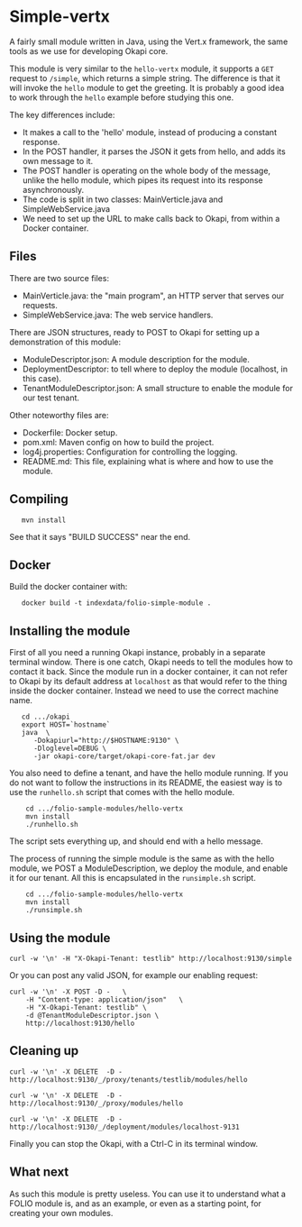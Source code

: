 # Simple-vertx

A fairly small module written in Java, using the Vert.x framework,
the same tools as we use for developing Okapi core.

This module is very similar to the `hello-vertx` module, it supports a `GET`
request to `/simple`, which returns a simple string. The difference is that
it will invoke the `hello` module to get the greeting. It is probably a good
idea to work through the `hello` example before studying this one.

The key differences include:
* It makes a call to the 'hello' module, instead of producing a constant response.
* In the POST handler, it parses the JSON it gets from hello, and adds its own
message to it.
* The POST handler is operating on the whole body of the message, unlike the
hello module, which pipes its request into its response asynchronously.
* The code is split in two classes: MainVerticle.java and SimpleWebService.java
* We need to set up the URL to make calls back to Okapi, from within a Docker
container.


## Files

There are two source files:

 - MainVerticle.java: the "main program", an HTTP server that serves
   our requests.
 - SimpleWebService.java: The web service handlers.

There are JSON structures, ready to POST to Okapi for setting up a demonstration
of this module:

 - ModuleDescriptor.json: A module description for the module.
 - DeploymentDescriptor: to tell where to deploy the module (localhost, in this case).
 - TenantModuleDescriptor.json: A small structure to enable the module for our test tenant.

Other noteworthy files are:

 - Dockerfile: Docker setup.
 - pom.xml: Maven config on how to build the project.
 - log4j.properties: Configuration for controlling the logging.
 - README.md: This file, explaining what is where and how to use the module.

## Compiling

```
   mvn install
```

See that it says "BUILD SUCCESS" near the end.

## Docker

Build the docker container with:

```
   docker build -t indexdata/folio-simple-module .
```

## Installing the module

First of all you need a running Okapi instance, probably in a separate terminal
window. There is one catch, Okapi needs to tell the modules how to contact it
back. Since the module run in a docker container, it can not refer to Okapi
by its default address at `localhost` as that would refer to the thing inside
the docker container. Instead we need to use the correct machine name.
```
   cd .../okapi
   export HOST=`hostname`
   java  \
      -Dokapiurl="http://$HOSTNAME:9130" \
      -Dloglevel=DEBUG \
      -jar okapi-core/target/okapi-core-fat.jar dev
```

You also need to define a tenant, and have the hello module running. If you do
not want to follow the instructions in its README, the easiest way is to use
the `runhello.sh` script that comes with the hello module.

```
    cd .../folio-sample-modules/hello-vertx
    mvn install
    ./runhello.sh
```

The script sets everything up, and should end with a hello message.

The process of running the simple module is the same as with the hello module,
we POST a ModuleDescription, we deploy the module, and enable it for our tenant.
All this is encapsulated in the `runsimple.sh` script.

```
    cd .../folio-sample-modules/hello-vertx
    mvn install
    ./runsimple.sh
```


## Using the module

```
curl -w '\n' -H "X-Okapi-Tenant: testlib" http://localhost:9130/simple
```

Or you can post any valid JSON, for example our enabling request:

```
curl -w '\n' -X POST -D -   \
    -H "Content-type: application/json"   \
    -H "X-Okapi-Tenant: testlib" \
    -d @TenantModuleDescriptor.json \
    http://localhost:9130/hello
```

## Cleaning up

```
curl -w '\n' -X DELETE  -D -    http://localhost:9130/_/proxy/tenants/testlib/modules/hello

curl -w '\n' -X DELETE  -D -    http://localhost:9130/_/proxy/modules/hello

curl -w '\n' -X DELETE  -D -    http://localhost:9130/_/deployment/modules/localhost-9131
```

Finally you can stop the Okapi, with a Ctrl-C in its terminal window.


## What next

As such this module is pretty useless. You can use it to understand what a FOLIO
module is, and as an example, or even as a starting point, for creating your own
modules.
